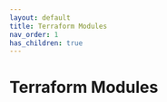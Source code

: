 ```yaml
---
layout: default
title: Terraform Modules
nav_order: 1
has_children: true
---
```


# Terraform Modules
